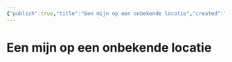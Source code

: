```yaml
---
{"publish":true,"title":"Een mijn op een onbekende locatie","created":"2025-07-16","modified":"2025-07-16T21:17:08.294+02:00","cssclasses":""}
---
```


# Een mijn op een onbekende locatie
